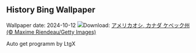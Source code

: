 ## History Bing Wallpaper
Wallpaper date: 2024-10-12
![](https://www.bing.com/th?id=OHR.QuebecDuck_JA-JP7270367085_UHD.jpg&w=1000)Download: [アメリカオシ, カナダ ケベック州 (© Maxime Riendeau/Getty Images)](https://www.bing.com/th?id=OHR.QuebecDuck_JA-JP7270367085_UHD.jpg)

Auto get programm by LtgX
